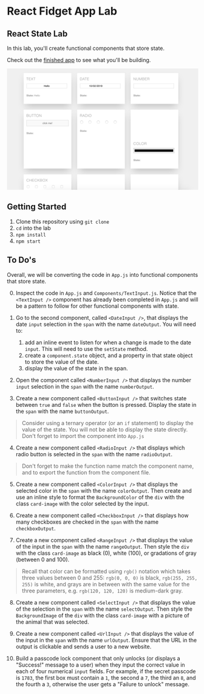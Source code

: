 # React Fidget App Lab
## React State Lab

In this lab, you'll create functional components that store state.

Check out the [finished app](https://react-state-lab.herokuapp.com/) to see what you'll be building.

![Screenshot of Finished App](./public/FidgetScreenshot.png)

## Getting Started

1. Clone this repository using `git clone`
2. `cd` into the lab
3. `npm install`
4. `npm start`

## To Do's

Overall, we will be converting the code in `App.js` into functional components that store state.

0. Inspect the code in `App.js` and `Components/TextInput.js`. Notice that the `<TextInput />` component has already been completed in `App.js` and will be a pattern to follow for other functional components with state.

1. Go to the second component, called `<DateInput />`, that displays the date `input` selection in the `span` with the name `dateOutput`. You will need to:
	1. add an inline event to listen for when a change is made to the date `input`. This will need to use the `setState` method.
	2. create a `component.state` object, and a property in that state object to store the value of the date.
	3. display the value of the state in the span.

2. Open the component called `<NumberInput />` that displays the number `input` selection in the `span` with the name `numberOutput`.

3. Create a new component called `<ButtonInput />` that switches state between `true` and `false` when the button is pressed. Display the state in the `span` with the name `buttonOutput`.

> Consider using a ternary operator (or an `if` statement) to display the value of the state. You will not be able to display the state directly.
> Don't forget to import the component into `App.js`

4. Create a new component called `<RadioInput />` that displays which radio button is selected in the `span` with the name `radioOutput`.

> Don't forget to make the function name match the component name, and to export the function from the component file.

5. Create a new component called `<ColorInput />` that displays the selected color in the `span` with the name `colorOutput`. Then create and use an inline style to format the `BackgroundColor` of the `div` with the class `card-image` with the color selected by the input.

6. Create a new component called `<CheckboxInput />` that displays how many checkboxes are checked in the `span` with the name `checkboxOutput`.

7. Create a new component called `<RangeInput />` that displays the value of the input in the `span` with the name `rangeOutput`. Then style the `div` with the class `card-image` as black (0), white (100), or gradations of gray (between 0 and 100).

> Recall that color can be formatted using `rgb()` notation which takes three values between 0 and 255: `rgb(0, 0, 0)` is black, `rgb(255, 255, 255)` is white, and grays are in between with the same value for the three parameters, e.g. `rgb(120, 120, 120)` is medium-dark gray.

8. Create a new component called `<SelectInput />` that displays the value of the selection in the `span` with the name `selectOutput`. Then style the `BackgroundImage` of the `div` with the class `card-image` with a picture of the animal that was selected.

9. Create a new component called `<UrlInput />` that displays the value of the input in the `span` with the name `urlOutput`. Ensure that the URL in the output is clickable and sends a user to a new website.

10. Build a passcode lock component that only unlocks (or displays a "Success!" message to a user) when they input the correct value in each of four numerical `input` fields. For example, if the secret passcode is `1783`, the first box must contain a `1`, the second a `7`, the third an `8`, and the fourth a `3`, otherwise the user gets a "Failure to unlock" message.
